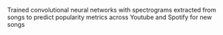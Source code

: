 Trained convolutional neural networks with spectrograms extracted from songs to predict popularity metrics across Youtube and Spotify for new songs
